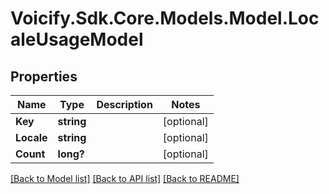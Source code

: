 # Voicify.Sdk.Core.Models.Model.LocaleUsageModel
## Properties

Name | Type | Description | Notes
------------ | ------------- | ------------- | -------------
**Key** | **string** |  | [optional] 
**Locale** | **string** |  | [optional] 
**Count** | **long?** |  | [optional] 

[[Back to Model list]](../README.md#documentation-for-models) [[Back to API list]](../README.md#documentation-for-api-endpoints) [[Back to README]](../README.md)

